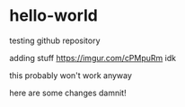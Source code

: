 # hello-world
testing github repository

adding stuff
https://imgur.com/cPMpuRm
idk

this probably won't work anyway
 
here are some changes damnit!
